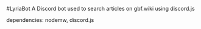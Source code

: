 #LyriaBot
A Discord bot used to search articles on gbf.wiki using discord.js

dependencies: nodemw, discord.js

